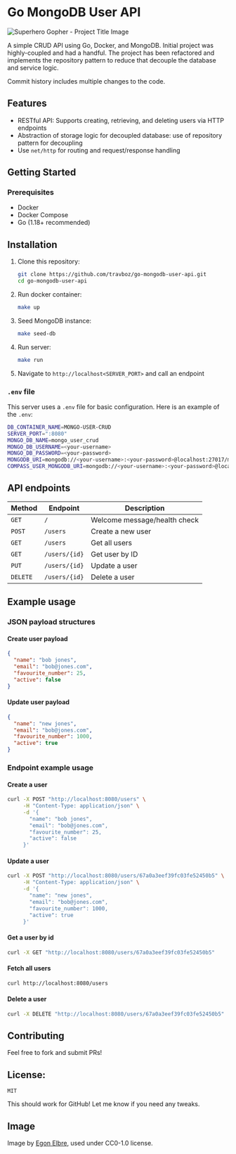 # Go MongoDB User API
![Superhero Gopher - Project Title Image](https://raw.githubusercontent.com/egonelbre/gophers/63b1f5a9f334f9e23735c6e09ac003479ffe5df5/vector/superhero/standing.svg)

A simple CRUD API using Go, Docker, and MongoDB. 
Initial project was highly-coupled and had a handful. 
The project has been refactored and implements the 
repository pattern to reduce that decouple the database and
service logic. 

Commit history includes multiple changes to the code. 


## Features

- RESTful API: Supports creating, retrieving, and deleting users via HTTP endpoints
- Abstraction of storage logic for decoupled database: use of repository pattern for decoupling
- Use `net/http` for routing and request/response handling

## Getting Started

### Prerequisites
- Docker
- Docker Compose
- Go (1.18+ recommended)

## Installation

1. Clone this repository:
   ```sh
   git clone https://github.com/travboz/go-mongodb-user-api.git
   cd go-mongodb-user-api
   ```
2. Run docker container:
    ```sh
    make up
    ```
3. Seed MongoDB instance:
   ```sh
   make seed-db
   ```
4. Run server:
    ```sh
    make run
    ```
5. Navigate to `http://localhost<SERVER_PORT>` and call an endpoint

### `.env` file
This server uses a `.env` file for basic configuration.
Here is an example of the `.env`:
   ```sh
   DB_CONTAINER_NAME=MONGO-USER-CRUD
   SERVER_PORT=":8080"
   MONGO_DB_NAME=mongo_user_crud
   MONGO_DB_USERNAME=<your-username>
   MONGO_DB_PASSWORD=<your-password>
   MONGODB_URI=mongodb://<your-username>:<your-password>@localhost:27017/mongo_user_crud?authSource=admin&readPreference=primary&appname=MongDB%20Compass&directConnection=true&ssl=false
   COMPASS_USER_MONGODB_URI=mongodb://<your-username>:<your-password>@localhost:27017/mongo_user_crud?authSource=admin&readPreference=primary&appname=MongDB%20Compass&directConnection=true&ssl=false
   ```
   
## API endpoints

| Method   | Endpoint        | Description          |
|----------|----------------|----------------------|
| `GET`    | `/`            | Welcome message/health check     |
| `POST`   | `/users`       | Create a new user   |
| `GET`    | `/users`       | Get all users       |
| `GET`    | `/users/{id}`  | Get user by ID      |
| `PUT`    | `/users/{id}`  | Update a user       |
| `DELETE` | `/users/{id}`  | Delete a user       |

## Example usage

### JSON payload structures

#### Create user payload

```json
{
  "name": "bob jones",
  "email": "bob@jones.com",
  "favourite_number": 25,
  "active": false
}
```

#### Update user payload

```json
{
  "name": "new jones",
  "email": "bob@jones.com",
  "favourite_number": 1000,
  "active": true
}
```

### Endpoint example usage
#### Create a user
```sh
curl -X POST "http://localhost:8080/users" \
     -H "Content-Type: application/json" \
     -d '{
       "name": "bob jones",
       "email": "bob@jones.com",
       "favourite_number": 25,
       "active": false
     }'
```

#### Update a user
```sh
curl -X POST "http://localhost:8080/users/67a0a3eef39fc03fe52450b5" \
     -H "Content-Type: application/json" \
     -d '{
       "name": "new jones",
       "email": "bob@jones.com",
       "favourite_number": 1000,
       "active": true
     }'
```

#### Get a user by id
```sh
curl -X GET "http://localhost:8080/users/67a0a3eef39fc03fe52450b5"
```

#### Fetch all users
```sh
curl http://localhost:8080/users
```

#### Delete a user
```sh
curl -X DELETE "http://localhost:8080/users/67a0a3eef39fc03fe52450b5"
```

## Contributing
Feel free to fork and submit PRs!

## License:
`MIT`


This should work for GitHub! Let me know if you need any tweaks. 


## Image
Image by [Egon Elbre](https://github.com/egonelbre), used under CC0-1.0 license.
